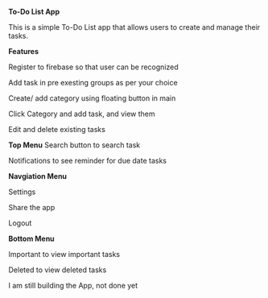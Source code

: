 **To-Do List App**

This is a simple To-Do List app that allows users to create and manage their tasks.

**Features**

Register to firebase so that user can be recognized

Add task in pre exesting groups as per your choice

Create/ add category using floating button in main

Click Category and add task, and view them

Edit and delete existing tasks

**Top Menu**
Search button to search task

Notifications to see reminder for due date tasks


**Navgiation Menu**

Settings

Share the app

Logout

**Bottom Menu**

Important to view important tasks

Deleted to view deleted tasks


I am still building the App, not done yet
